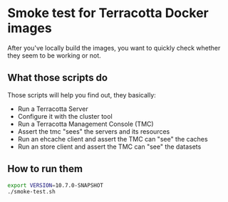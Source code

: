 # Smoke test for Terracotta Docker images

After you've locally build the images, you want to quickly check whether they seem to be working or not.

## What those scripts do

Those scripts will help you find out, they basically:

* Run a Terracotta Server
* Configure it with the cluster tool
* Run a Terracotta Management Console (TMC)
* Assert the tmc "sees" the servers and its resources
* Run an ehcache client and assert the TMC can "see" the caches
* Run an store client and assert the TMC can "see" the datasets

## How to run them

```bash
export VERSION=10.7.0-SNAPSHOT
./smoke-test.sh
```